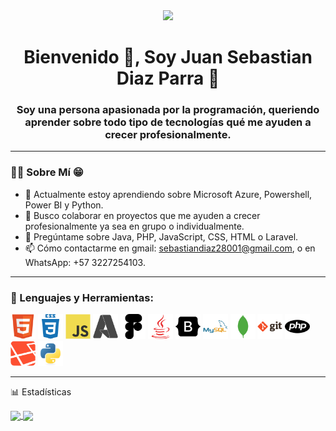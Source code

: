<div id="header" align="center">
  <img
    src="https://media.giphy.com/media/qgQUggAC3Pfv687qPC/giphy.gif"
    width="200"
  />

  <h1 align="center">Bienvenido 👋, Soy Juan Sebastian Diaz Parra 🙂</h1>
  <h3>
    Soy una persona apasionada por la programación, queriendo aprender sobre todo tipo de tecnologías qué me ayuden a crecer profesionalmente.
  </h3>
</div>


<!--
**JSebastianDP/JSebastianDP** is a ✨ _special_ ✨ repository because its `README.md` (this file) appears on your GitHub profile.
-->

---

### 👨‍💼 Sobre Mí 😁 
- 🌱 Actualmente estoy aprendiendo sobre Microsoft Azure, Powershell, Power BI y Python.
- 👯 Busco colaborar en proyectos que me ayuden a crecer profesionalmente ya sea en grupo o individualmente.
- 💬 Pregúntame sobre Java, PHP, JavaScript, CSS, HTML o Laravel.
- 📫 Cómo contactarme en gmail: sebastiandiaz28001@gmail.com, o en  WhatsApp: +57 3227254103.
---
<div align="left">
  <h3>🔨 Lenguajes y Herramientas:</h3>
  <div dir="auto">
    <a
      target="_blank"
      rel="noopener noreferrer"
      href="https://github.com/devicons/devicon/blob/master/icons/html5/html5-original.svg"
      ><img
        src="https://github.com/devicons/devicon/raw/master/icons/html5/html5-original.svg"
        title="HTML5"
        alt="HTML"
        width="40"
        height="40"
        style="max-width: 100%"
    /></a>
    <a
      target="_blank"
      rel="noopener noreferrer"
      href="https://github.com/devicons/devicon/blob/master/icons/css3/css3-plain-wordmark.svg"
      ><img
        src="https://github.com/devicons/devicon/raw/master/icons/css3/css3-plain-wordmark.svg"
        title="CSS3"
        alt="CSS"
        width="40"
        height="40"
        style="max-width: 100%"
    /></a>
    <a
      target="_blank"
      rel="noopener noreferrer"
      href="https://github.com/devicons/devicon/blob/master/icons/javascript/javascript-original.svg"
      ><img
        src="https://github.com/devicons/devicon/raw/master/icons/javascript/javascript-original.svg"
        title="JavaScript"
        alt="JavaScript"
        width="40"
        height="40"
        style="max-width: 100%"
    /></a>
    <a
      target="_blank"
      rel="noopener noreferrer"
      href="https://github.com/devicons/devicon/blob/master/icons/azure/azure-plain.svg"
      ><img
        src="https://github.com/devicons/devicon/blob/master/icons/azure/azure-plain.svg"
        title="Azure"
        alt="Azure"
        width="40"
        height="40"
        style="max-width: 100%"
    /></a>
    <a
      target="_blank"
      rel="noopener noreferrer"
      href="https://github.com/devicons/devicon/blob/master/icons/figma/figma-plain.svg"
      ><img
        src="https://github.com/devicons/devicon/blob/master/icons/figma/figma-plain.svg"
        title="Figma"
        alt="Figma"
        width="40"
        height="40"
        style="max-width: 100%"
    /></a>
    <a
      target="_blank"
      rel="noopener noreferrer"
      href="https://github.com/devicons/devicon/blob/master/icons/java/java-plain.svg"
      ><img
        src="https://github.com/devicons/devicon/blob/master/icons/java/java-plain.svg"
        title="Java"
        alt="Java"
        width="40"
        height="40"
        style="max-width: 100%"
    /></a>
    <a
      target="_blank"
      rel="noopener noreferrer"
      href="https://github.com/devicons/devicon/blob/master/icons/bootstrap/bootstrap-plain.svg"
      ><img
        src="https://github.com/devicons/devicon/raw/master/icons/bootstrap/bootstrap-plain.svg"
        title="Bootstrap"
        alt="Bootstrap"
        width="40"
        height="40"
        style="max-width: 100%"
    /></a>
    <a
      target="_blank"
      rel="noopener noreferrer"
      href="https://github.com/devicons/devicon/blob/master/icons/mysql/mysql-original-wordmark.svg"
      ><img
        src="https://github.com/devicons/devicon/raw/master/icons/mysql/mysql-original-wordmark.svg"
        title="MySQL"
        alt="MySQL"
        width="40"
        height="40"
        style="max-width: 100%"
    /></a>
    <a
      target="_blank"
      rel="noopener noreferrer"
      href="https://github.com/devicons/devicon/blob/master/icons/mongodb/mongodb-plain.svg"
      ><img
        src="https://github.com/devicons/devicon/blob/master/icons/mongodb/mongodb-plain.svg"
        title="MongoDB"
        alt="MongoDB"
        width="40"
        height="40"
        style="max-width: 100%"
    /></a>
    <a
      target="_blank"
      rel="noopener noreferrer"
      href="https://github.com/devicons/devicon/blob/master/icons/git/git-original-wordmark.svg"
      ><img
        src="https://github.com/devicons/devicon/raw/master/icons/git/git-original-wordmark.svg"
        title="Git"
        width="40"
        height="40"
        style="max-width: 100%"
    /></a>
    <a
      target="_blank"
      rel="noopener noreferrer"
      href="https://github.com/devicons/devicon/blob/master/icons/php/php-plain.svg"
      ><img
        src="https://github.com/devicons/devicon/raw/master/icons/php/php-plain.svg"
        title="PHP"
        alt="PHP"
        width="40"
        height="40"
        style="max-width: 100%"
    /></a>
    <a
      target="_blank"
      rel="noopener noreferrer"
      href="https://github.com/devicons/devicon/blob/master/icons/laravel/laravel-plain.svg"
      ><img
        src="https://github.com/devicons/devicon/raw/master/icons/laravel/laravel-plain.svg"
        title="Laravel"
        alt="Laravel"
        width="40"
        height="40"
        style="max-width: 100%"
    /></a>
    <a
      target="_blank"
      rel="noopener noreferrer"
      href="https://github.com/devicons/devicon/blob/master/icons/python/python-original.svg"
      ><img
        src="https://github.com/devicons/devicon/raw/master/icons/python/python-original.svg"
        title="Python"
        alt="Python"
        width="40"
        height="40"
        style="max-width: 100%"
    /></a>
  </div>
</div>

---

📊 Estadísticas 

<div>

<a href="https://github.com/JSebastianDP/convoychat">
  <img height=200 align="center" src="https://github-readme-stats.vercel.app/api/top-langs?username=JSebastianDP&layout=compact&langs_count=8&card_width=450&show_icons=true&theme=react" />
</a>
<a href="(https://git.io/streak-stats)">
  <img height=200 align="center" src="http://github-readme-streak-stats.herokuapp.com?user=JSebastianDP&layout=compact&langs_count=8&card_width=450&show_icons=true&theme=react" />
</a>

  
</div>






